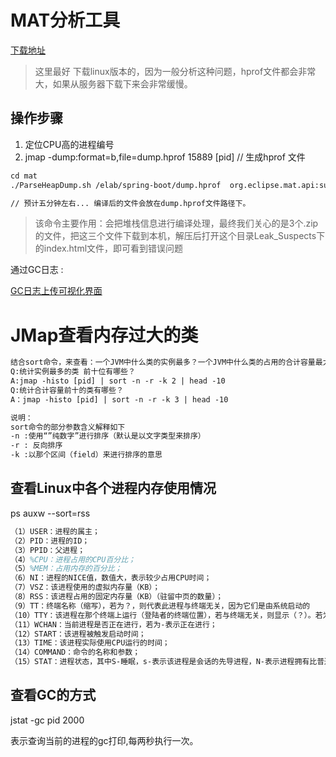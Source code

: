 # MAT分析工具

[下载地址](http://www.eclipse.org/mat/downloads.php)

> 这里最好 下载linux版本的，因为一般分析这种问题，hprof文件都会非常大，如果从服务器下载下来会非常缓慢。

## 操作步骤

1. 定位CPU高的进程编号
2. jmap -dump:format=b,file=dump.hprof 15889 [pid]    // 生成hprof 文件

```tex
cd mat
./ParseHeapDump.sh /elab/spring-boot/dump.hprof  org.eclipse.mat.api:suspects org.eclipse.mat.api:overview org.eclipse.mat.api:top_components

// 预计五分钟左右... 编译后的文件会放在dump.hprof文件路径下。
```

> 该命令主要作用：会把堆栈信息进行编译处理，最终我们关心的是3个.zip的文件，把这三个文件下载到本机，解压后打开这个目录Leak_Suspects下的index.html文件，即可看到错误问题 

通过GC日志 : 

[GC日志上传可视化界面](https://gceasy.io/)



# JMap查看内存过大的类

```tex
结合sort命令，来查看：一个JVM中什么类的实例最多？一个JVM中什么类的占用的合计容量最大？ 
Q:统计实例最多的类 前十位有哪些？ 
A:jmap -histo [pid] | sort -n -r -k 2 | head -10 
Q:统计合计容量前十的类有哪些？ 
A：jmap -histo [pid] | sort -n -r -k 3 | head -10

说明： 
sort命令的部分参数含义解释如下 
-n :使用“”纯数字”进行排序（默认是以文字类型来排序） 
-r : 反向排序 
-k :以那个区间（field）来进行排序的意思
```





## 查看Linux中各个进程内存使用情况

ps auxw --sort=rss

```tex
（1）USER：进程的属主； 
（2）PID：进程的ID； 
（3）PPID：父进程； 
（4）%CPU：进程占用的CPU百分比； 
（5）%MEM：占用内存的百分比； 
（6）NI：进程的NICE值，数值大，表示较少占用CPU时间； 
（7）VSZ：该进程使用的虚拟内存量（KB）； 
（8）RSS：该进程占用的固定内存量（KB）（驻留中页的数量）； 
（9）TT：终端名称（缩写），若为？，则代表此进程与终端无关，因为它们是由系统启动的 
（10）TTY：该进程在那个终端上运行（登陆者的终端位置），若与终端无关，则显示（？）。若为pts/0等，则表示由网络连接主机进程 
（11）WCHAN：当前进程是否正在进行，若为-表示正在进行； 
（12）START：该进程被触发启动时间； 
（13）TIME：该进程实际使用CPU运行的时间； 
（14）COMMAND：命令的名称和参数； 
（15）STAT：进程状态，其中S-睡眠，s-表示该进程是会话的先导进程，N-表示进程拥有比普通优先级更低的优先级，R-正在运行，D-短期等待，Z-僵死进程，T-被跟踪或者被停止等等
```

## 查看GC的方式

jstat -gc pid 2000

表示查询当前的进程的gc打印,每两秒执行一次。
